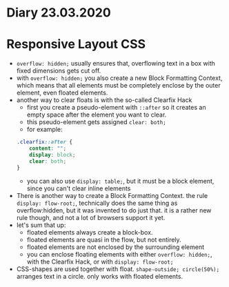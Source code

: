# Diary 23.03.2020

# Responsive Layout CSS

* ```overflow: hidden;``` usually ensures that, overflowing text in a box with fixed dimensions gets cut off. 
* with ```overflow: hidden;``` you also create a new Block Formatting Context, which means that all elements must be completely enclose by the outer element, even floated elements. 
* another way to clear floats is with the so-called Clearfix Hack
  * first you create a pseudo-element with ```::after``` so it creates an empty space after the element you want to clear.
  * this pseudo-element gets assigned ```clear: both;``` 
  * for example:
  ```css
  .clearfix::after {
      content: "";
      display: block; 
      clear: both;
  }
  ```
  * you can also use ```display: table;```, but it must be a block element, since you can't clear inline elements
* There is another way to create a Block Formatting Context. the rule  ```display: flow-root;```, technically does the same thing as overflow:hidden, but it was invented to do just that. it is a rather new rule though, and not a lot of browsers support it yet.
* let's sum that up:
  * floated elements always create a block-box.
  * floated elements are quasi in the flow, but not entirely.
  * floated elements are not enclosed by the surrounding element 
  * you can enclose floating elements with either ```overflow: hidden;```, with the Clearfix Hack, or with ```display: flow-root;``` 
* CSS-shapes are used together with float. ```shape-outside; circle(50%);``` arranges text in a circle. only works with floated elements.